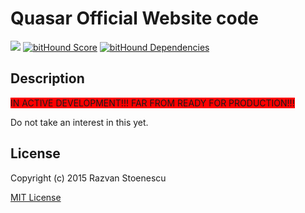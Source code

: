 # Quasar Official Website code

<a href="https://codeclimate.com/github/rstoenescu/quasar-site"><img src="https://codeclimate.com/github/rstoenescu/quasar-site/badges/gpa.svg" /></a>
<a href="https://www.bithound.io/github/rstoenescu/quasar-site"><img src="https://www.bithound.io/github/rstoenescu/quasar-site/badges/score.svg" alt="bitHound Score"></a>
<a href="https://www.bithound.io/github/rstoenescu/quasar-site/master/dependencies/npm"><img src="https://www.bithound.io/github/rstoenescu/quasar-site/badges/dependencies.svg" alt="bitHound Dependencies"></a>

## Description

<span style="background-color:red">
IN ACTIVE DEVELOPMENT!!!
FAR FROM READY FOR PRODUCTION!!!
</span>

Do not take an interest in this yet.


## License

Copyright (c) 2015 Razvan Stoenescu

[MIT License](http://en.wikipedia.org/wiki/MIT_License)
